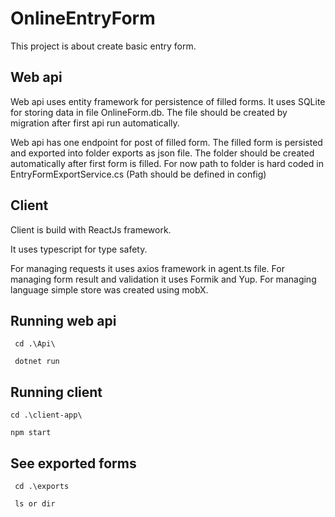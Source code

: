 # OnlineEntryForm

This project is about create basic entry form.

## Web api

Web api uses entity framework for persistence of filled forms. 
It uses SQLite for storing data in file OnlineForm.db.
The file should be created by migration after first api run automatically.

Web api has one endpoint for post of filled form.
The filled form is persisted and exported into folder exports as json file.
The folder should be created automatically after first form is filled. For now path to folder is hard coded in EntryFormExportService.cs (Path should be defined in config)



## Client

Client is build with ReactJs framework.

It uses typescript for type safety.

For managing requests it uses axios framework in agent.ts file.
For managing form result and validation it uses Formik and Yup.
For managing language simple store was created using mobX.

## Running web api

     cd .\Api\

     dotnet run

## Running client 

    cd .\client-app\
    
    npm start
    
## See exported forms

     cd .\exports
  
     ls or dir
